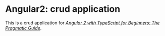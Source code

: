 # Angular2: crud application

This is a crud application for [*Angular 2 with TypeScript for Beginners: The Pragmatic Guide*](https://www.udemy.com/angular-2-tutorial-for-beginners).
